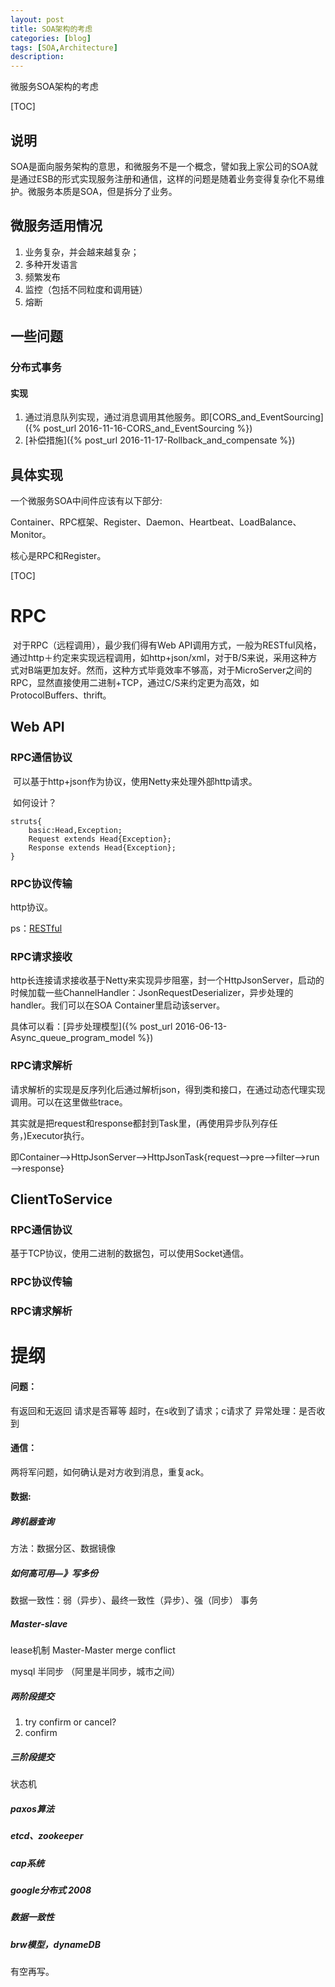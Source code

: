 ```yaml
---
layout: post
title: SOA架构的考虑
categories: [blog]
tags: [SOA,Architecture]
description: 
---
```


微服务SOA架构的考虑

[TOC]

## 说明

SOA是面向服务架构的意思，和微服务不是一个概念，譬如我上家公司的SOA就是通过ESB的形式实现服务注册和通信，这样的问题是随着业务变得复杂化不易维护。微服务本质是SOA，但是拆分了业务。

## 微服务适用情况

1. 业务复杂，并会越来越复杂；
2. 多种开发语言
3. 频繁发布
4. 监控（包括不同粒度和调用链）
5. 熔断

## 一些问题

### 分布式事务

#### 实现

1. 通过消息队列实现，通过消息调用其他服务。即[CORS_and_EventSourcing]({% post_url 2016-11-16-CORS_and_EventSourcing %})
2. [补偿措施]({% post_url 2016-11-17-Rollback_and_compensate %})



## 具体实现

一个微服务SOA中间件应该有以下部分:

​	Container、RPC框架、Register、Daemon、Heartbeat、LoadBalance、Monitor。

核心是RPC和Register。

[TOC]

# RPC

​	对于RPC（远程调用），最少我们得有Web API调用方式，一般为RESTful风格，通过http＋约定来实现远程调用，如http+json/xml，对于B/S来说，采用这种方式对B端更加友好。然而，这种方式毕竟效率不够高，对于MicroServer之间的RPC，显然直接使用二进制+TCP，通过C/S来约定更为高效，如ProtocolBuffers、thrift。


## Web API

### RPC通信协议

​	可以基于http+json作为协议，使用Netty来处理外部http请求。

​	如何设计？

```
struts{
	basic:Head,Exception;
	Request extends Head{Exception};
	Response extends Head{Exception};
}
```

### RPC协议传输

http协议。

ps：[RESTful](http://www.cnblogs.com/artech/p/3506553.html)

### RPC请求接收

​	http长连接请求接收基于Netty来实现异步阻塞，封一个HttpJsonServer，启动的时候加载一些ChannelHandler：JsonRequestDeserializer，异步处理的handler。我们可以在SOA Container里启动该server。

具体可以看：[异步处理模型]({% post_url 2016-06-13-Async_queue_program_model %})

### RPC请求解析

​	请求解析的实现是反序列化后通过解析json，得到类和接口，在通过动态代理实现调用。可以在这里做些trace。

其实就是把request和response都封到Task里，(再使用异步队列存任务，)Executor执行。



​	即Container—>HttpJsonServer—>HttpJsonTask{request—>pre—>filter—>run—>response}



## ClientToService

### RPC通信协议

基于TCP协议，使用二进制的数据包，可以使用Socket通信。

### RPC协议传输

### RPC请求解析



# 提纲

#### 问题：

有返回和无返回
请求是否幂等
超时，在s收到了请求；c请求了
异常处理：是否收到

#### 通信：

两将军问题，如何确认是对方收到消息，重复ack。

#### 数据:

##### 跨机器查询

方法：数据分区、数据镜像

##### 如何高可用—》写多份

数据一致性：弱（异步）、最终一致性（异步）、强（同步）
事务

##### Master-slave

lease机制
Master-Master merge conflict 

mysql 半同步
（阿里是半同步，城市之间）

##### 两阶段提交

1. try confirm or cancel?
2. confirm

##### 三阶段提交

状态机

##### paxos算法

##### etcd、zookeeper

##### cap系统

##### google分布式 2008 

##### 数据一致性

##### brw模型，dynameDB

有空再写。






